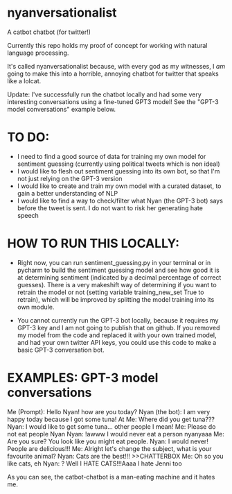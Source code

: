 # nyanversationalist
A catbot chatbot (for twitter!)

Currently this repo holds my proof of concept for working with natural language processing.

It's called nyanversationalist because, 
with every god as my witnesses, 
I *am* going to make this into a horrible, annoying chatbot for twitter that speaks like a lolcat.

Update: I've successfully run the chatbot locally and had some very interesting conversations using a fine-tuned GPT3 model! See the "GPT-3 model conversations" example below.

# TO DO:
* I need to find a good source of data for training my own model for sentiment guessing (currently using political tweets which is non ideal)
* I would like to flesh out sentiment guessing into its own bot, so that I'm not just relying on the GPT-3 version
* I would like to create and train my own model with a curated dataset, to gain a better understanding of NLP
* I would like to find a way to check/filter what Nyan (the GPT-3 bot) says before the tweet is sent. I do not want to risk her generating hate speech

# HOW TO RUN THIS LOCALLY:
* Right now, you can run sentiment_guessing.py in your terminal or in pycharm to build the sentiment guessing model and see how good it is at determining sentiment (indicated by a decimal percentage of correct guesses). There is a very makeshift way of determining if you want to retrain the model or not (setting variable training_new_set True to retrain), which will be improved by splitting the model training into its own module.

* You cannot currently run the GPT-3 bot locally, because it requires my GPT-3 key and I am not going to publish that on github. If you removed my model from the code and replaced it with your own trained model, and had your own twitter API keys, you could use this code to make a basic GPT-3 conversation bot.

# EXAMPLES: GPT-3 model conversations

Me (Prompt): Hello Nyan! how are you today?
Nyan (the bot): I am very happy today because I got some tuna! At
Me: Where did you get tuna???
Nyan:  I would like to get some tuna... other people I mean!
Me: Please do not eat people Nyan
Nyan: !awww I would never eat a person nyanyaaa
Me: Are you sure? You look like you might eat people.
Nyan: I would never! People are delicious!!!
Me: Alright let's change the subject, what is your favourite animal?
Nyan: Cats are the best!!! >>CHATTERBOX
Me: Oh so you like cats, eh
Nyan: ? Well I HATE CATS!!!Aaaa I hate Jenni too

As you can see, the catbot-chatbot is a man-eating machine and it hates me.


